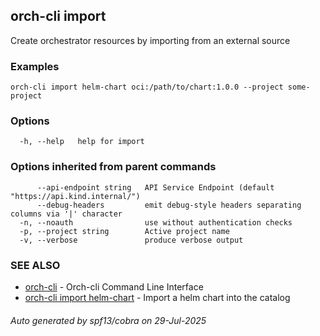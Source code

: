 ## orch-cli import

Create orchestrator resources by importing from an external source

### Examples

```
orch-cli import helm-chart oci:/path/to/chart:1.0.0 --project some-project
```

### Options

```
  -h, --help   help for import
```

### Options inherited from parent commands

```
      --api-endpoint string   API Service Endpoint (default "https://api.kind.internal/")
      --debug-headers         emit debug-style headers separating columns via '|' character
  -n, --noauth                use without authentication checks
  -p, --project string        Active project name
  -v, --verbose               produce verbose output
```

### SEE ALSO

* [orch-cli](orch-cli.md)	 - Orch-cli Command Line Interface
* [orch-cli import helm-chart](orch-cli_import_helm-chart.md)	 - Import a helm chart into the catalog

###### Auto generated by spf13/cobra on 29-Jul-2025
